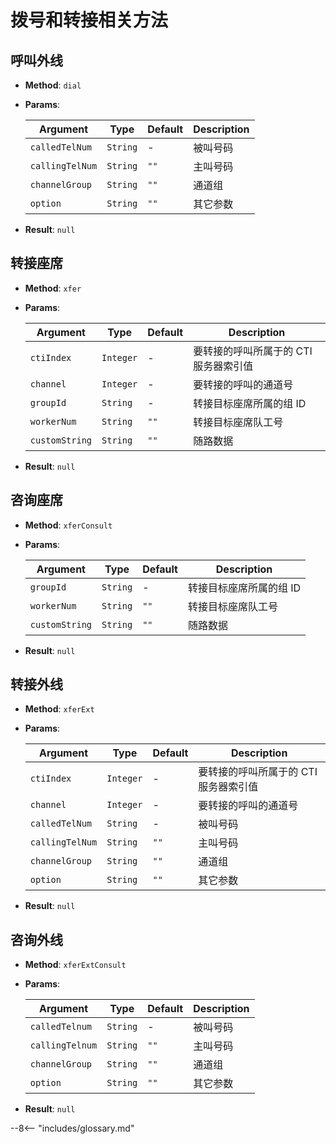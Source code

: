 # 拨号和转接相关方法

## 呼叫外线

-   **Method**: `dial`

-   **Params**:

    | Argument        | Type     | Default | Description |
    | --------------- | -------- | ------- | ----------- |
    | `calledTelNum`  | `String` | -       | 被叫号码    |
    | `callingTelNum` | `String` | `""`    | 主叫号码    |
    | `channelGroup`  | `String` | `""`    | 通道组      |
    | `option`        | `String` | `""`    | 其它参数    |

-   **Result**: `null`

## 转接座席

-   **Method**: `xfer`

-   **Params**:

    | Argument       | Type      | Default | Description                           |
    | -------------- | --------- | ------- | ------------------------------------- |
    | `ctiIndex`     | `Integer` | -       | 要转接的呼叫所属于的 CTI 服务器索引值 |
    | `channel`      | `Integer` | -       | 要转接的呼叫的通道号                  |
    | `groupId`      | `String`  | -       | 转接目标座席所属的组 ID               |
    | `workerNum`    | `String`  | `""`    | 转接目标座席队工号                    |
    | `customString` | `String`  | `""`    | 随路数据                              |

-   **Result**: `null`

## 咨询座席

-   **Method**: `xferConsult`

-   **Params**:

    | Argument       | Type     | Default | Description             |
    | -------------- | -------- | ------- | ----------------------- |
    | `groupId`      | `String` | -       | 转接目标座席所属的组 ID |
    | `workerNum`    | `String` | `""`    | 转接目标座席队工号      |
    | `customString` | `String` | `""`    | 随路数据                |

-   **Result**: `null`

## 转接外线

-   **Method**: `xferExt`

-   **Params**:

    | Argument        | Type      | Default | Description                           |
    | --------------- | --------- | ------- | ------------------------------------- |
    | `ctiIndex`      | `Integer` | -       | 要转接的呼叫所属于的 CTI 服务器索引值 |
    | `channel`       | `Integer` | -       | 要转接的呼叫的通道号                  |
    | `calledTelNum`  | `String`  | -       | 被叫号码                              |
    | `callingTelNum` | `String`  | `""`    | 主叫号码                              |
    | `channelGroup`  | `String`  | `""`    | 通道组                                |
    | `option`        | `String`  | `""`    | 其它参数                              |

-   **Result**: `null`

## 咨询外线

-   **Method**: `xferExtConsult`

-   **Params**:

    | Argument        | Type     | Default | Description |
    | --------------- | -------- | ------- | ----------- |
    | `calledTelnum`  | `String` | -       | 被叫号码    |
    | `callingTelnum` | `String` | `""`    | 主叫号码    |
    | `channelGroup`  | `String` | `""`    | 通道组      |
    | `option`        | `String` | `""`    | 其它参数    |

-   **Result**: `null`

--8<-- "includes/glossary.md"
